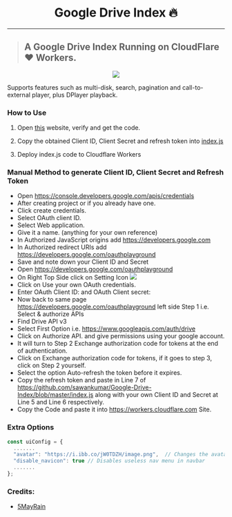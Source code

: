 <h1 align="center">Google Drive Index 🔥</h1> 

<hr>

> ## A Google Drive Index Running on CloudFlare ❤️ Workers.

<p align="center"><img src="images/ss.png"></p>

Supports features such as multi-disk, search, pagination and call-to-external player, plus DPlayer playback.


### How to Use
1. Open [this](https://install.kenci.workers.dev/) website, verify and get the code.

2. Copy the obtained Client ID, Client Secret and refresh token into [index.js](https://github.com/sawankumar/Google-Drive-Index/blob/master/index.js)

3. Deploy index.js code to Cloudflare Workers


### Manual Method to generate Client ID, Client Secret and Refresh Token

* Open https://console.developers.google.com/apis/credentials
* After creating project or if you already have one.
* Click create credentials.
* Select OAuth client ID.
* Select Web application.
* Give it a name. (anything for your own reference)
* In Authorized JavaScript origins add https://developers.google.com
* In Authorized redirect URIs add https://developers.google.com/oauthplayground
* Save and note down your Client ID and Secret
* Open https://developers.google.com/oauthplayground
* On Right Top Side click on Setting Icon ![](https://developers.google.com/oauthplayground/assets/images/settings.png)
* Click on Use your own OAuth credentials.
* Enter OAuth Client ID: and OAuth Client secret:
* Now back to same page https://developers.google.com/oauthplayground left side Step 1 i.e. Select & authorize APIs
* Find Drive API v3
* Select First Option i.e. https://www.googleapis.com/auth/drive
* Click on Authorize API. and give permissions using your google account.
* It will turn to Step 2 Exchange authorization code for tokens at the end of authentication.
* Click on Exchange authorization code for tokens, if it goes to step 3, click on Step 2 yourself.
* Select the option Auto-refresh the token before it expires.
* Copy the refresh token and paste in Line 7 of https://github.com/sawankumar/Google-Drive-Index/blob/master/index.js along with your own Client ID and Secret at Line 5 and Line 6 respectively.
* Copy the Code and paste it into https://workers.cloudflare.com Site.


### Extra Options
``` js
const uiConfig = {
  .......
  "avatar": "https://i.ibb.co/jW0TDZH/image.png",  // Changes the avatar image in the navbar
  "disable_navicon": true // Disables useless nav menu in navbar
  .......
};
```
### Credits:

- [5MayRain](https://github.com/5MayRain) 

